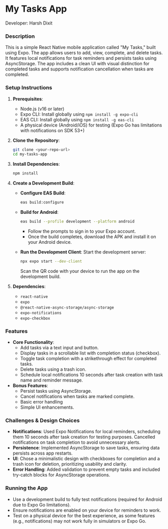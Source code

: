 # My Tasks App

Developer: Harsh Dixit

### Description

This is a simple React Native mobile application called "My Tasks," built using Expo. The app allows users to add, view, complete, and delete tasks. It features local notifications for task reminders and persists tasks using AsyncStorage. The app includes a clean UI with visual distinction for completed tasks and supports notification cancellation when tasks are completed.

### Setup Instructions

1. **Prerequisites**:

   - Node.js (v16 or later)
   - Expo CLI: Install globally using `npm install -g expo-cli`
   - EAS CLI: Install globally using `npm install -g eas-cli`
   - A physical device (Android/iOS) for testing (Expo Go has limitations with notifications on SDK 53+)

2. **Clone the Repository**:

   ```bash
   git clone <your-repo-url>
   cd my-tasks-app
   ```

3. **Install Dependencies**:

   ```bash
   npm install
   ```

4. **Create a Development Build**:

   - **Configure EAS Build**:

     ```bash
     eas build:configure
     ```

   - **Build for Android**:

     ```bash
     eas build --profile development --platform android
     ```

     - Follow the prompts to sign in to your Expo account.
     - Once the build completes, download the APK and install it on your Android device.

   - **Run the Development Client**: Start the development server:

     ```bash
     npx expo start --dev-client
     ```

     Scan the QR code with your device to run the app on the development build.

5. **Dependencies**:

   - `react-native`
   - `expo`
   - `@react-native-async-storage/async-storage`
   - `expo-notifications`
   - `expo-checkbox`

### Features

- **Core Functionality**:
  - Add tasks via a text input and button.
  - Display tasks in a scrollable list with completion status (checkbox).
  - Toggle task completion with a strikethrough effect for completed tasks.
  - Delete tasks using a trash icon.
  - Schedule local notifications 10 seconds after task creation with task name and reminder message.
- **Bonus Features**:
  - Persist tasks using AsyncStorage.
  - Cancel notifications when tasks are marked complete.
  - Basic error handling
  - Simple UI enhancements.

### Challenges & Design Choices

- **Notifications**: Used Expo Notifications for local reminders, scheduling them 10 seconds after task creation for testing purposes. Cancelled notifications on task completion to avoid unnecessary alerts.
- **Persistence**: Implemented AsyncStorage to save tasks, ensuring data persists across app restarts.
- **UI**: Chose a minimalistic design with checkboxes for completion and a trash icon for deletion, prioritizing usability and clarity.
- **Error Handling**: Added validation to prevent empty tasks and included try-catch blocks for AsyncStorage operations.

### Running the App

- Use a development build to fully test notifications (required for Android due to Expo Go limitations).
- Ensure notifications are enabled on your device for reminders to work.
- Test on a physical device for the best experience, as some features (e.g., notifications) may not work fully in simulators or Expo Go.